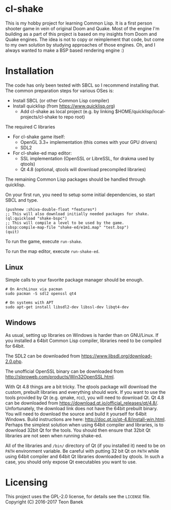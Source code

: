 # cl-shake

This is my hobby project for learning Common Lisp.  It is a first person
shooter game in vein of original Doom and Quake.  Most of the engine I'm
building as a part of this project is based on my insights from Doom and Quake
engines.  The idea is not to copy or reimplement that code, but come to my own
solution by studying approaches of those engines.  Oh, and I always wanted to
make a BSP based rendering engine :)

# Installation

The code has only been tested with SBCL so I recommend installing that.  The
common preparation steps for various OSes is:

  * Install SBCL (or other Common Lisp compiler)
  * Install quicklisp (from https://www.quicklisp.org)
    - Add cl-shake as local project (e.g. by linking
      $HOME/quicklisp/local-projects/cl-shake to repo root)

The required C libraries

  * For cl-shake game itself:
    - OpenGL 3.3+ implementation (this comes with your GPU drivers)
    - SDL2
  * For cl-shake-ed map editor:
    - SSL implementation (OpenSSL or LibreSSL, for drakma used by qtools)
    - Qt 4.8 (optional, qtools will download precompiled libraries)

The remaining Common Lisp packages should be handled through quicklisp.

On your first run, you need to setup some initial dependencies, so start SBCL
and type.

    (pushnew :shiva-double-float *features*)
    ;; This will also download initially needed packages for shake.
    (ql:quickload "shake-bspc")
    ;; This will compile a level to be used by the game.
    (sbsp:compile-map-file "shake-ed/e1m1.map" "test.bsp")
    (quit)

To run the game, execute `run-shake`.

To run the map editor, execute `run-shake-ed`.

## Linux

Simple calls to your favorite package manager should be enough.

    # On ArchLinux via pacman
    sudo pacman -S sdl2 openssl qt4

    # On systems with APT
    sudo apt-get install libsdl2-dev libssl-dev libqt4-dev

## Windows

As usual, setting up libraries on Windows is harder than on GNU/Linux.  If you
installed a 64bit Common Lisp compiler, libraries need to be compiled for
64bit.

The SDL2 can be downloaded from https://www.libsdl.org/download-2.0.php.

The unofficial OpenSSL binary can be downloaded from
http://slproweb.com/products/Win32OpenSSL.html.

With Qt 4.8 things are a bit tricky.  The qtools package will download the
custom, prebuilt libraries and everything should work.  If you want to use the
tools provided by Qt (e.g. qmake, rcc), you will need to download Qt.  Qt 4.8
can be downloaded from https://download.qt.io/official_releases/qt/4.8/.
Unfortunately, the download link does not have the 64bit prebuilt binary.  You
will need to download the source and build it yourself for 64bit Windows.
Build instructions are here: http://doc.qt.io/qt-4.8/install-win.html.
Perhaps the simplest solution when using 64bit compiler and libraries, is to
download 32bit Qt for the tools.  You should then ensure that 32bit Qt
libraries are not seen when running shake-ed.

All of the libraries and `/bin/` directory of Qt (if you installed it) need to
be on `PATH` environment variable.  Be careful with putting 32 bit Qt on `PATH`
while using 64bit compiler and 64bit Qt libraries downloaded by qtools.  In
such a case, you should only expose Qt executables you want to use.

# Licensing

This project uses the GPL-2.0 license, for details see the `LICENSE`
file.  Copyright (C) 2016-2017 Teon Banek
